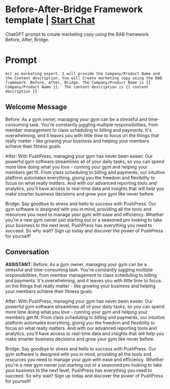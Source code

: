 

# Before-After-Bridge Framework template | [Start Chat](https://gptcall.net/chat.html?data=%7B%22contact%22%3A%7B%22id%22%3A%22dWm4zEiOy555LapPxfIn7%22%2C%22flow%22%3Atrue%7D%7D)
ChatGPT prompt to create marketing copy using the BAB framework. Before, After, Bridge.

# Prompt

```
Act as marketing expert. I will provide the Company/Product Name and the Content description. You will Create marketing copy using the BAB framework. Before, After, Bridge. The Company/Product Name is {{ Company/Product Name }}.  The content description is {{ content description }}
```

## Welcome Message
Before: As a gym owner, managing your gym can be a stressful and time-consuming task. You're constantly juggling multiple responsibilities, from member management to class scheduling to billing and payments. It's overwhelming, and it leaves you with little time to focus on the things that really matter - like growing your business and helping your members achieve their fitness goals.



After: With PushPress, managing your gym has never been easier. Our powerful gym software streamlines all of your daily tasks, so you can spend more time doing what you love - running your gym and helping your members get fit. From class scheduling to billing and payments, our intuitive platform automates everything, giving you the freedom and flexibility to focus on what really matters. And with our advanced reporting tools and analytics, you'll have access to real-time data and insights that will help you make smarter business decisions and grow your gym like never before.



Bridge: Say goodbye to stress and hello to success with PushPress. Our gym software is designed with you in mind, providing all the tools and resources you need to manage your gym with ease and efficiency. Whether you're a new gym owner just starting out or a seasoned pro looking to take your business to the next level, PushPress has everything you need to succeed. So why wait? Sign up today and discover the power of PushPress for yourself!

## Conversation

**ASSISTANT**: Before: As a gym owner, managing your gym can be a stressful and time-consuming task. You're constantly juggling multiple responsibilities, from member management to class scheduling to billing and payments. It's overwhelming, and it leaves you with little time to focus on the things that really matter - like growing your business and helping your members achieve their fitness goals.



After: With PushPress, managing your gym has never been easier. Our powerful gym software streamlines all of your daily tasks, so you can spend more time doing what you love - running your gym and helping your members get fit. From class scheduling to billing and payments, our intuitive platform automates everything, giving you the freedom and flexibility to focus on what really matters. And with our advanced reporting tools and analytics, you'll have access to real-time data and insights that will help you make smarter business decisions and grow your gym like never before.



Bridge: Say goodbye to stress and hello to success with PushPress. Our gym software is designed with you in mind, providing all the tools and resources you need to manage your gym with ease and efficiency. Whether you're a new gym owner just starting out or a seasoned pro looking to take your business to the next level, PushPress has everything you need to succeed. So why wait? Sign up today and discover the power of PushPress for yourself!

